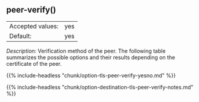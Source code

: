 ---
---
<!-- DISCLAIMER: This file is based on the syslog-ng Open Source Edition documentation https://github.com/balabit/syslog-ng-ose-guides/commit/2f4a52ee61d1ea9ad27cb4f3168b95408fddfdf2 and is used under the terms of The syslog-ng Open Source Edition Documentation License. The file has been modified by Axoflow. -->

## peer-verify()

|                  |          |
| ---------------- | -------- |
| Accepted values: | yes | no |
| Default:         | yes      |

*Description:* Verification method of the peer. The following table summarizes the possible options and their results depending on the certificate of the peer.

{{% include-headless "chunk/option-tls-peer-verify-yesno.md" %}}

{{% include-headless "chunk/option-destination-tls-peer-verify-notes.md" %}}

